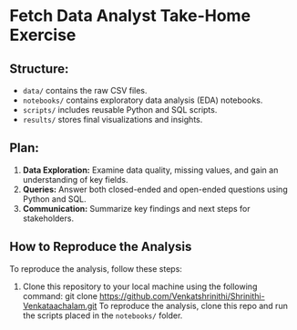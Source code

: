 # Fetch Data Analyst Take-Home Exercise

## Structure:
- `data/` contains the raw CSV files.
- `notebooks/` contains exploratory data analysis (EDA) notebooks.
- `scripts/` includes reusable Python and SQL scripts.
- `results/` stores final visualizations and insights.

## Plan:
1. **Data Exploration:** Examine data quality, missing values, and gain an understanding of key fields.
2. **Queries:** Answer both closed-ended and open-ended questions using Python and SQL.
3. **Communication:** Summarize key findings and next steps for stakeholders.

## How to Reproduce the Analysis

To reproduce the analysis, follow these steps:

1. Clone this repository to your local machine using the following command:
git clone https://github.com/Venkatshrinithi/Shrinithi-Venkataachalam.git
To reproduce the analysis, clone this repo and run the scripts placed in the `notebooks/` folder.
 
